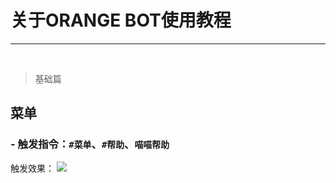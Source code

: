 # 关于ORANGE BOT使用教程

----------
<br>

> 基础篇
## 菜单 ##
### - 触发指令：`#菜单`、`#帮助`、`喵喵帮助` ###
触发效果：
![](https://gitee.com/Kevin1217/orange-wiki/raw/main/src/.vuepress/public/assets/image/bot/B87D5DED6FBDB19195BD01F4102D1CE4.png)